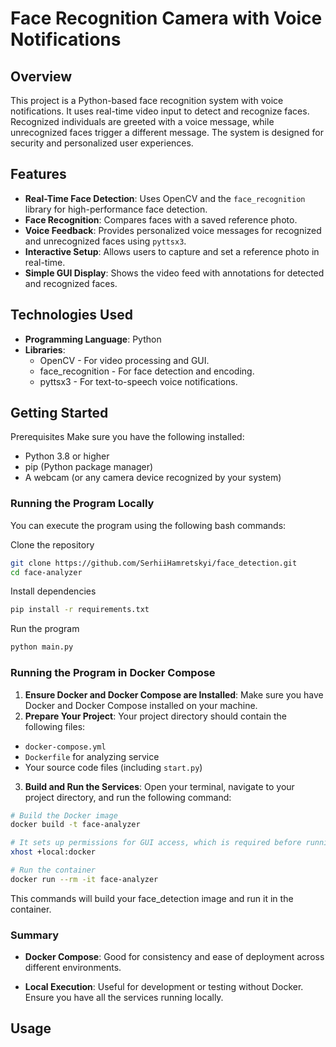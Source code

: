 # Face Recognition Camera with Voice Notifications


## Overview
This project is a Python-based face recognition system with voice notifications. It uses real-time video input to detect and recognize faces. Recognized individuals are greeted with a voice message, while unrecognized faces trigger a different message. The system is designed for security and personalized user experiences.

## Features

- **Real-Time Face Detection**: Uses OpenCV and the ```face_recognition``` library for high-performance face detection.
- **Face Recognition**: Compares faces with a saved reference photo.
- **Voice Feedback**: Provides personalized voice messages for recognized and unrecognized faces using ```pyttsx3```.
- **Interactive Setup**: Allows users to capture and set a reference photo in real-time.
- **Simple GUI Display**: Shows the video feed with annotations for detected and recognized faces.

## Technologies Used

- **Programming Language**: Python
- **Libraries**:
  - OpenCV - For video processing and GUI.
  - face_recognition - For face detection and encoding.
  - pyttsx3 - For text-to-speech voice notifications.

## Getting Started
Prerequisites
Make sure you have the following installed:
  - Python 3.8 or higher
  - pip (Python package manager)
  - A webcam (or any camera device recognized by your system)

### Running the Program Locally   
You can execute the program using the following bash commands:

 Clone the repository

```bash
git clone https://github.com/SerhiiHamretskyi/face_detection.git
cd face-analyzer
```

 Install dependencies
```bash
pip install -r requirements.txt
```
 Run the program

```bash
python main.py
```

### Running the Program in Docker Compose

   1. **Ensure Docker and Docker Compose are Installed**: 
   Make sure you have Docker and Docker Compose installed on your machine. 
   2. **Prepare Your Project**: 
   Your project directory should contain the following files:
   - `docker-compose.yml`
   - `Dockerfile` for analyzing service
   - Your source code files (including `start.py`)

   3. **Build and Run the Services**:
Open your terminal, navigate to your project directory, and run the following command:
   ```bash
   # Build the Docker image
docker build -t face-analyzer 
   ```
   ```bash
   # It sets up permissions for GUI access, which is required before running the container.
xhost +local:docker
   ```
   ```bash
   # Run the container
docker run --rm -it face-analyzer
   ```
   This commands will build your face_detection image and run it in the container.
### Summary

- **Docker Compose**: Good for consistency and ease of deployment across different environments.
  
- **Local Execution**: Useful for development or testing without Docker. Ensure you have all the services running locally.

## Usage